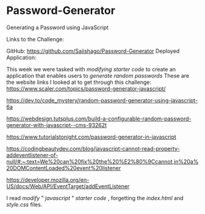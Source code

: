 # Password-Generator
Generating a Password using JavaScript

Links to the Challenge:

GitHub: https://github.com/Saiishago/Password-Generator
Deployed Application: 

This week we were tasked with *modifying* *starter* *code* to create an application that enables users to *generate* *random* *passwords*
These are the website links I looked at to get through this challenge:
https://www.scaler.com/topics/password-generator-javascript/

https://dev.to/code_mystery/random-password-generator-using-javascript-6a

https://webdesign.tutsplus.com/build-a-configurable-random-password-generator-with-javascript--cms-93262t

https://www.tutorialstonight.com/password-generator-in-javascript

https://codingbeautydev.com/blog/javascript-cannot-read-property-addeventlistener-of-null/#:~:text=We%20can%20fix%20the%20%E2%80%9Ccannot,in%20a%20DOMContentLoaded%20event%20listener

https://developer.mozilla.org/en-US/docs/Web/API/EventTarget/addEventListener

I read *modify* " *javascript* " *starter* *code* , forgetting the *index.html* and *style.css* files.
